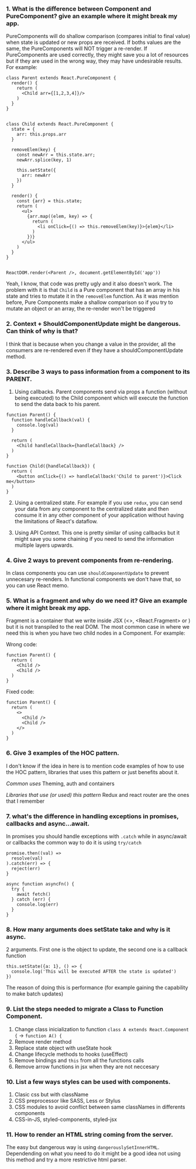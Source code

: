 ### 1. What is the difference between Component and PureComponent? give an example where it might break my app.

PureComponents will do shallow comparison (compares initial to final value) when state is updated or new props are received. If boths values are the same, the PureComponents will NOT trigger a re-render. If PureComponents are used correctly, they might save you a lot of resources but if they are used in the wrong way, they may have undesirable results. For example:

```
class Parent extends React.PureComponent {
  render() {
    return (
      <Child arr={[1,2,3,4]}/>
    )
  }
}


class Child extends React.PureComponent {
  state = {
    arr: this.props.arr
  }

  removeElem(key) {
    const newArr = this.state.arr;
    newArr.splice(key, 1)

    this.setState({
      arr: newArr
    })
  }

  render() {
    const {arr} = this.state;
    return (
      <ul>
        {arr.map((elem, key) => {
          return (
            <li onClick={() => this.removeElem(key)}>{elem}</li>
          )
        })}
      </ul>
    )
  }
}


ReactDOM.render(<Parent />, document.getElementById('app'))
```

Yeah, I know, that code was pretty ugly and it also doesn't work. The problem with it is that `Child` is a Pure component that has an array in his state and tries to mutate it in the `removeElem` function. As it was mention before, Pure Components make a shallow comparison so if you try to mutate an object or an array, the re-render won't be triggered

### 2. Context + ShouldComponentUpdate might be dangerous. Can think of why is that?

I think that is because when you change a value in the provider, all the consumers are re-rendered even if they have a shouldComponentUpdate method.

### 3. Describe 3 ways to pass information from a component to its PARENT.

1. Using callbacks. Parent components send via props a function (without being executed) to the Child component which will execute the function to send the data back to his parent.

```
function Parent() {
  function handleCallback(val) {
    console.log(val)
  }

  return (
    <Child handleCallback={handleCallback} />
  )
}

function Child({handleCallback}) {
  return (
    <button onClick={() => handleCallback('Child to parent')}>Click me</button>
  )
}
```

2. Using a centralized state. For example if you use `redux`, you can send your data from any component to the centralized state and then consume it in any other component of your application without having the limitations of React's dataflow.

3. Using API Context. This one is pretty similar of using callbacks but it might save you some chaining if you need to send the information multiple layers upwards.

### 4. Give 2 ways to prevent components from re-rendering.

In class components you can use `shouldComponentUpdate` to prevent unnecesary re-renders. In functional components we don't have that, so you can use React memo.

### 5. What is a fragment and why do we need it? Give an example where it might break my app.

Fragment is a container that we write inside JSX (<>, <React.Fragment> or <Fragment>) but it is not transpiled to the real DOM. The most common case in where we need this is when you have two child nodes in a Component. For example:

Wrong code:

```
function Parent() {
  return (
    <Child />
    <Child />
  )
}
```

Fixed code:

```
function Parent() {
  return (
    <>
      <Child />
      <Child />
    </>
  )
}
```

### 6. Give 3 examples of the HOC pattern.

I don't know if the idea in here is to mention code examples of how to use the HOC pattern, libraries that uses this pattern or just benefits about it.

_Common uses_
Theming, auth and containers

_Libraries that use (or used) this pattern_
Redux and react router are the ones that I remember

### 7. what's the difference in handling exceptions in promises, callbacks and async...await.

In promises you should handle exceptions with `.catch` while in async/await or callbacks the common way to do it is using `try/catch`

```
promise.then((val) =>
  resolve(val)
).catch(err) => {
  reject(err)
}
```

```
async function asyncFn() {
  try {
    await fetch()
  } catch (err) {
    console.log(err)
  }
}
```

### 8. How many arguments does setState take and why is it async.

2 arguments. First one is the object to update, the second one is a callback function

```
this.setState({a: 1}, () => {
  console.log('This will be executed AFTER the state is updated')
})
```

The reason of doing this is performance (for example gaining the capability to make batch updates)

### 9. List the steps needed to migrate a Class to Function Component.

1. Change class inicialization to function `class A extends React.Component {` -> `function A() {`
2. Remove render method
3. Replace state object with useState hook
4. Change lifecycle methods to hooks (useEffect)
5. Remove bindings and `this` from all the functions calls
6. Remove arrow functions in jsx when they are not neccesary

### 10. List a few ways styles can be used with components.

1. Clasic css but with className
2. CSS preprocessor like SASS, Less or Stylus
3. CSS modules to avoid conflict between same classNames in differents components
4. CSS-in-JS, styled-components, styled-jsx

### 11. How to render an HTML string coming from the server.

The easy but dangerous way is using `dangerouslySetInnerHTML`. Dependending on what you need to do it might be a good idea not using this method and try a more restrictive html parser.
